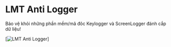 # LMT Anti Logger
Bảo vệ khỏi những phần mềm/mã đôc Keylogger và ScreenLogger đánh cắp dữ liệu!

[![LMT Anti Logger](https://i.imgur.com/nfaF97P.png)]
